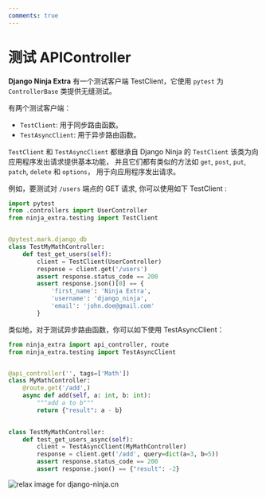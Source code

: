 ```yaml
---
comments: true
---
```

# **测试 APIController**

**Django Ninja Extra** 有一个测试客户端 TestClient，它使用 `pytest` 为 `ControllerBase` 类提供无缝测试。

有两个测试客户端：

- `TestClient`: 用于同步路由函数。
- `TestAsyncClient`: 用于异步路由函数。

`TestClient` 和 `TestAsyncClient` 都继承自 Django Ninja 的  `TestClient` 该类为向应用程序发出请求提供基本功能，
并且它们都有类似的方法如 `get`, `post`, `put`, `patch`, `delete` 和 `options`， 用于向应用程序发出请求。

例如，要测试对 `/users` 端点的 GET 请求, 你可以使用如下 TestClient :

```python
import pytest
from .controllers import UserController
from ninja_extra.testing import TestClient


@pytest.mark.django_db
class TestMyMathController:
    def test_get_users(self):
        client = TestClient(UserController)
        response = client.get('/users')
        assert response.status_code == 200
        assert response.json()[0] == {
            'first_name': 'Ninja Extra',
            'username': 'django_ninja',
            'email': 'john.doe@gmail.com'
        }

```
类似地，对于测试异步路由函数，你可以如下使用 TestAsyncClient：

```python
from ninja_extra import api_controller, route
from ninja_extra.testing import TestAsyncClient


@api_controller('', tags=['Math'])
class MyMathController:
    @route.get('/add',)
    async def add(self, a: int, b: int):
        """add a to b"""
        return {"result": a - b}

    
class TestMyMathController:
    def test_get_users_async(self):
        client = TestAsyncClient(MyMathController)
        response = client.get('/add', query=dict(a=3, b=5))
        assert response.status_code == 200
        assert response.json() == {"result": -2}

```

<img style="object-fit: cover; object-position: 50% 50%;" alt="relax image for django-ninja.cn" loading="lazy" fetchpriority="auto" aria-hidden="true" draggable="false" src="https://picsum.photos/825/47.jpg">
